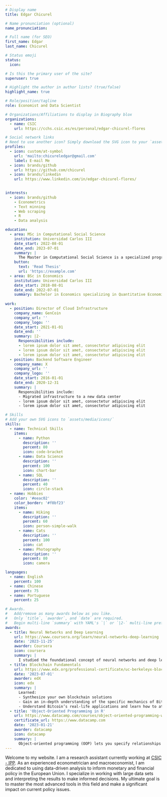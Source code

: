 ```yaml
---
# Display name
title: Edgar Chicurel

# Name pronunciation (optional)
name_pronunciation: 

# Full name (for SEO)
first_name: Edgar
last_name: Chicurel

# Status emoji
status:
  icon: 

# Is this the primary user of the site?
superuser: true

# Highlight the author in author lists? (true/false)
highlight_name: true

# Role/position/tagline
role: Economist and Data Scientist

# Organizations/Affiliations to display in Biography blox
organizations:
  - name: CSIC
    url: https://cchs.csic.es/es/personal/edgar-chicurel-flores

# Social network links
# Need to use another icon? Simply download the SVG icon to your `assets/media/icons/` folder.
profiles:
  - icon: custom/at-symbol
    url: 'mailto:chicureledgar@gmail.com'
    label: E-mail Me
  - icon: brands/github
    url: https://github.com/chicurel
  - icon: brands/linkedin
    url: https://www.linkedin.com/in/edgar-chicurel-flores/
  

interests:
  - icon: brands/github
    - Econometrics
    - Text minning
    - Web scraping
    - R
    - Data analysis

education:
  - area: MSc in Computational Social Science
    institution: Universidad Carlos III
    date_start: 2022-08-01
    date_end: 2023-07-01
    summary: |
      The Master in Computational Social Science is a specialized program that focuses on training students in advanced computational and quantitative analysis techniques for the study of social sciences. With the increasing use of digital technology in society, the field of computational social science has emerged as a way to analyze and understand human behavior and society through the use of predictive modeling, text analysis, and network science. The program equips students with the skills needed to lead and manage interdisciplinary teams in this field. https://www.uc3m.es/master/computational-social-science
    button: 
      text: 'Read Thesis'
      url: 'https://example.com'
  - area: BSc in Economics
    institution: Universidad Carlos III
    date_start: 2018-08-01
    date_end: 2022-07-01
    summary: Bachelor in Economics specializing in Quantitative Economics and Macroeconomics.
    
work:
  - position: Director of Cloud Infrastructure
    company_name: GenCoin
    company_url: ''
    company_logo: ''
    date_start: 2021-01-01
    date_end: ''
    summary: |2-
      Responsibilities include:
      - lorem ipsum dolor sit amet, consectetur adipiscing elit
      - lorem ipsum dolor sit amet, consectetur adipiscing elit
      - lorem ipsum dolor sit amet, consectetur adipiscing elit
  - position: Backend Software Engineer
    company_name: X
    company_url: ''
    company_logo: ''
    date_start: 2016-01-01
    date_end: 2020-12-31
    summary: |
      Responsibilities include:
      - Migrated infrastructure to a new data center
      - lorem ipsum dolor sit amet, consectetur adipiscing elit
      - lorem ipsum dolor sit amet, consectetur adipiscing elit

# Skills
# Add your own SVG icons to `assets/media/icons/`
skills:
  - name: Technical Skills
    items:
      - name: Python
        description: ''
        percent: 80
        icon: code-bracket
      - name: Data Science
        description: ''
        percent: 100
        icon: chart-bar
      - name: SQL
        description: ''
        percent: 40
        icon: circle-stack
  - name: Hobbies
    color: '#eeac02'
    color_border: '#f0bf23'
    items:
      - name: Hiking
        description: ''
        percent: 60
        icon: person-simple-walk
      - name: Cats
        description: ''
        percent: 100
        icon: cat
      - name: Photography
        description: ''
        percent: 80
        icon: camera

languages:
  - name: English
    percent: 100
  - name: Chinese
    percent: 75
  - name: Portuguese
    percent: 25

# Awards.
#   Add/remove as many awards below as you like.
#   Only `title`, `awarder`, and `date` are required.
#   Begin multi-line `summary` with YAML's `|` or `|2-` multi-line prefix and indent 2 spaces below.
awards:
  - title: Neural Networks and Deep Learning
    url: https://www.coursera.org/learn/neural-networks-deep-learning
    date: '2023-11-25'
    awarder: Coursera
    icon: coursera
    summary: |
      I studied the foundational concept of neural networks and deep learning. By the end, I was familiar with the significant technological trends driving the rise of deep learning; build, train, and apply fully connected deep neural networks; implement efficient (vectorized) neural networks; identify key parameters in a neural network’s architecture; and apply deep learning to your own applications.
  - title: Blockchain Fundamentals
    url: https://www.edx.org/professional-certificate/uc-berkeleyx-blockchain-fundamentals
    date: '2023-07-01'
    awarder: edX
    icon: edx
    summary: |
      Learned:
      - Synthesize your own blockchain solutions
      - Gain an in-depth understanding of the specific mechanics of Bitcoin
      - Understand Bitcoin’s real-life applications and learn how to attack and destroy Bitcoin, Ethereum, smart contracts and Dapps, and alternatives to Bitcoin’s Proof-of-Work consensus algorithm
  - title: 'Object-Oriented Programming in R'
    url: https://www.datacamp.com/courses/object-oriented-programming-with-s3-and-r6-in-r
    certificate_url: https://www.datacamp.com
    date: '2023-01-21'
    awarder: datacamp
    icon: datacamp
    summary: |
      Object-oriented programming (OOP) lets you specify relationships between functions and the objects that they can act on, helping you manage complexity in your code. This is an intermediate level course, providing an introduction to OOP, using the S3 and R6 systems. S3 is a great day-to-day R programming tool that simplifies some of the functions that you write. R6 is especially useful for industry-specific analyses, working with web APIs, and building GUIs.
---
```


Welcome to my website. I am a research assistant currently working at [CSIC - IPP](https://www.ipp.csic.es/).
As an experienced econometrician and macroeconomist, I am dedicated to using data-driven analysis to inform monetary and financial policy in the European Union. I specialize in working with large data sets and interpreting the results to make informed decisions. My ultimate goal is to master the most advanced tools in this field and make a significant impact on current policy issues. 
